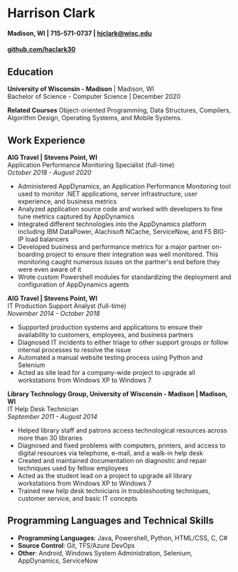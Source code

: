 # Harrison Clark
#### Madison, WI | 715-571-0737 | hjclark@wisc.edu
#### [github.com/haclark30](https://github.com/haclark30)

## Education
**University of Wisconsin - Madison** | Madison, WI\
Bachelor of Science - Computer Science  | December 2020

**Related Courses**
Object-oriented Programming, Data Structures, Compilers, Algorithm Design, Operating Systems, and Mobile Systems.

## Work Experience

**AIG Travel | Stevens Point, WI**  
Application Performance Monitoring Specialist (full-time)\
*October 2018 - August 2020*

- Administered AppDynamics, an Application Performance Monitoring tool used to monitor .NET applications, server infrastructure, user experience, and business metrics
- Analyzed application source code and worked with developers to fine tune metrics captured by AppDynamics
- Integrated different technologies into the AppDynamics platform including IBM DataPower, Alachisoft NCache, ServiceNow, and F5 BIG-IP load balancers
- Developed business and performance metrics for a major partner on-boarding project to ensure their integration was well monitored. This monitoring caught numerous issues on the partner's end before they were even aware of it
- Wrote custom Powershell modules for standardizing the deployment and configuration of AppDynamics agents

**AIG Travel | Stevens Point, WI**  
IT Production Support Analyst (full-time)\
*November 2014 - October 2018*

- Supported production systems and applications to ensure their availability to customers, employees, and business partners
- Diagnosed IT incidents to either triage to other support groups or follow internal processes to resolve the issue
- Automated a manual website testing process using Python and Selenium
- Acted as site lead for a company-wide project to upgrade all workstations from Windows XP to Windows 7

**Library Technology Group, University of Wisconsin - Madison | Madison, WI**  
IT Help Desk Technician\
*September 2011 - August 2014*

- Helped library staff and patrons access technological resources across more than 30 libraries
- Diagnosed and fixed problems with computers, printers, and access to digital resources via telephone, e-mail, and a walk-in help desk
- Created and maintained documentation on diagnostic and repair techniques used by fellow employees
- Acted as the student lead on a project to upgrade all library workstations from Windows XP to Windows 7
- Trained new help desk technicians in troubleshooting techniques, customer service, and basic IT concepts

## Programming Languages and Technical Skills
- **Programming Languages**: Java, Powershell, Python, HTML/CSS, C, C#
- **Source Control**: Git, TFS/Azure DevOps
- **Other**: Android, Windows System Administration, Selenium, AppDynamics, ServiceNow
